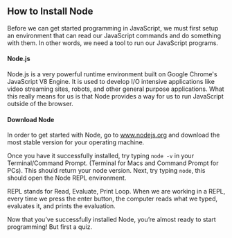 ## How to Install Node

Before we can get started programming in JavaScript, we must first setup an environment that can read our JavaScript commands and do something with them. In other words, we need a tool to run our JavaScript programs.

#### Node.js
Node.js is a very powerful runtime environment built on Google Chrome's JavaScript V8 Engine. It is used to develop I/O intensive applications like video streaming sites, robots, and other general purpose applications. What this really means for us is that Node provides a way for us to run JavaScript outside of the browser.

#### Download Node

In order to get started with Node, go to www.nodejs.org and download the most stable version for your operating machine.

Once you have it successfully installed, try typing `node -v` in your Terminal/Command Prompt. (Terminal for Macs and Command Prompt for PCs). This should return your node version. Next, try typing `node`, this should open the Node REPL environment.

REPL stands for Read, Evaluate, Print Loop. When we are working in a REPL, every time we press the enter button, the computer reads what we typed, evaluates it, and prints the evaluation.

Now that you’ve successfully installed Node, you’re almost ready to start programming! But first a quiz.
